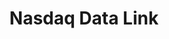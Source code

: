 ---
title: Nasdaq Data Link
description: Data sourced from NDL
image: logo.svg

# Badge style
style:
    background: "#009AD7" 
    # color: "#000000" # black
    # color: "#fff" # white
---